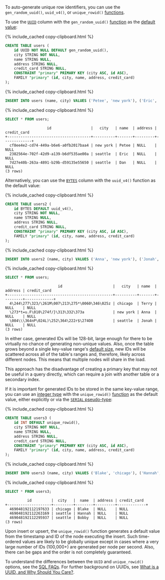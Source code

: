 To auto-generate unique row identifiers, you can use the `gen_random_uuid()`, `uuid_v4()`, or `unique_rowid()` [functions](functions-and-operators.html#id-generation-functions).

To use the [`UUID`](uuid.html) column with the `gen_random_uuid()` [function](functions-and-operators.html#id-generation-functions) as the [default value](default-value.html):

{% include_cached copy-clipboard.html %}
~~~ sql
CREATE TABLE users (
    id UUID NOT NULL DEFAULT gen_random_uuid(),
    city STRING NOT NULL,
    name STRING NULL,
    address STRING NULL,
    credit_card STRING NULL,
    CONSTRAINT "primary" PRIMARY KEY (city ASC, id ASC),
    FAMILY "primary" (id, city, name, address, credit_card)
);
~~~

{% include_cached copy-clipboard.html %}
~~~ sql
INSERT INTO users (name, city) VALUES ('Petee', 'new york'), ('Eric', 'seattle'), ('Dan', 'seattle');
~~~

{% include_cached copy-clipboard.html %}
~~~ sql
SELECT * FROM users;
~~~

~~~
                   id                  |   city   | name  | address | credit_card
+--------------------------------------+----------+-------+---------+-------------+
  cf8ee4e2-cd74-449a-b6e6-a0fb2017baa4 | new york | Petee | NULL    | NULL
  2382564e-702f-42d9-a139-b6df535ae00a | seattle  | Eric  | NULL    | NULL
  7d27e40b-263a-4891-b29b-d59135e55650 | seattle  | Dan   | NULL    | NULL
(3 rows)
~~~

Alternatively, you can use the [`BYTES`](bytes.html) column with the `uuid_v4()` function as the default value:

{% include_cached copy-clipboard.html %}
~~~ sql
CREATE TABLE users2 (
    id BYTES DEFAULT uuid_v4(),
    city STRING NOT NULL,
    name STRING NULL,
    address STRING NULL,
    credit_card STRING NULL,
    CONSTRAINT "primary" PRIMARY KEY (city ASC, id ASC),
    FAMILY "primary" (id, city, name, address, credit_card)
);
~~~

{% include_cached copy-clipboard.html %}
~~~ sql
INSERT INTO users2 (name, city) VALUES ('Anna', 'new york'), ('Jonah', 'seattle'), ('Terry', 'chicago');
~~~

{% include_cached copy-clipboard.html %}
~~~ sql
SELECT * FROM users;
~~~

~~~
                        id                       |   city   | name  | address | credit_card
+------------------------------------------------+----------+-------+---------+-------------+
  4\244\277\323/\261M\007\213\275*\0060\346\025z | chicago  | Terry | NULL    | NULL
  \273*t=u.F\010\274f/}\313\332\373a             | new york | Anna  | NULL    | NULL
  \004\\\364nP\024L)\252\364\222r$\274O0         | seattle  | Jonah | NULL    | NULL
(3 rows)
~~~

In either case, generated IDs will be 128-bit, large enough for there to be virtually no chance of generating non-unique values. Also, once the table grows beyond a single key-value range's [default size](configure-replication-zones.html#range-max-bytes), new IDs will be scattered across all of the table's ranges and, therefore, likely across different nodes. This means that multiple nodes will share in the load.

This approach has the disadvantage of creating a primary key that may not be useful in a query directly, which can require a join with another table or a secondary index.

If it is important for generated IDs to be stored in the same key-value range, you can use an [integer type](int.html) with the `unique_rowid()` [function](functions-and-operators.html#id-generation-functions) as the default value, either explicitly or via the [`SERIAL` pseudo-type](serial.html):

{% include_cached copy-clipboard.html %}
~~~ sql
CREATE TABLE users3 (
    id INT DEFAULT unique_rowid(),
    city STRING NOT NULL,
    name STRING NULL,
    address STRING NULL,
    credit_card STRING NULL,
    CONSTRAINT "primary" PRIMARY KEY (city ASC, id ASC),
    FAMILY "primary" (id, city, name, address, credit_card)
);
~~~

{% include_cached copy-clipboard.html %}
~~~ sql
INSERT INTO users3 (name, city) VALUES ('Blake', 'chicago'), ('Hannah', 'seattle'), ('Bobby', 'seattle');
~~~

{% include_cached copy-clipboard.html %}
~~~ sql
SELECT * FROM users3;
~~~

~~~
          id         |  city   |  name  | address | credit_card
+--------------------+---------+--------+---------+-------------+
  469048192112197633 | chicago | Blake  | NULL    | NULL
  469048192112263169 | seattle | Hannah | NULL    | NULL
  469048192112295937 | seattle | Bobby  | NULL    | NULL
(3 rows)
~~~

Upon insert or upsert, the `unique_rowid()` function generates a default value from the timestamp and ID of the node executing the insert. Such time-ordered values are likely to be globally unique except in cases where a very large number of IDs (100,000+) are generated per node per second. Also, there can be gaps and the order is not completely guaranteed.

To understand the differences between the `UUID` and `unique_rowid()` options, see the [SQL FAQs](sql-faqs.html#what-are-the-differences-between-uuid-sequences-and-unique_rowid). For further background on UUIDs, see [What is a UUID, and Why Should You Care?](https://www.cockroachlabs.com/blog/what-is-a-uuid/).
